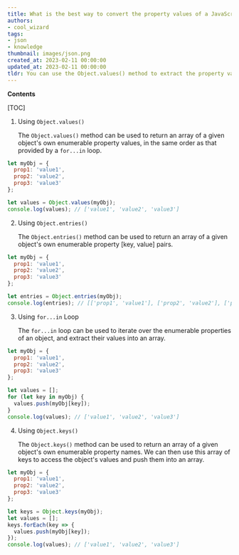 ```yaml
---
title: What is the best way to convert the property values of a JavaScript object into an array?
authors:
- cool_wizard
tags:
- json
- knowledge
thumbnail: images/json.png
created_at: 2023-02-11 00:00:00
updated_at: 2023-02-11 00:00:00
tldr: You can use the Object.values() method to extract the property values of a JavaScript object into an array in JSON.
---
```


**Contents**

[TOC]

1. Using `Object.values()`
  
   The `Object.values()` method can be used to return an array of a given object's own enumerable property values, in the same order as that provided by a `for...in` loop.
  
  ```javascript
  let myObj = {
    prop1: 'value1',
    prop2: 'value2',
    prop3: 'value3'
  };
  
  let values = Object.values(myObj);
  console.log(values); // ['value1', 'value2', 'value3']
  ```

2. Using `Object.entries()`
  
   The `Object.entries()` method can be used to return an array of a given object's own enumerable property [key, value] pairs.
  
  ```javascript
  let myObj = {
    prop1: 'value1',
    prop2: 'value2',
    prop3: 'value3'
  };
  
  let entries = Object.entries(myObj);
  console.log(entries); // [['prop1', 'value1'], ['prop2', 'value2'], ['prop3', 'value3']]
  ```

3. Using `for...in` Loop
  
   The `for...in` loop can be used to iterate over the enumerable properties of an object, and extract their values into an array.
  
  ```javascript
  let myObj = {
    prop1: 'value1',
    prop2: 'value2',
    prop3: 'value3'
  };
  
  let values = [];
  for (let key in myObj) {
    values.push(myObj[key]);
  }
  console.log(values); // ['value1', 'value2', 'value3']
  ```

4. Using `Object.keys()`
  
   The `Object.keys()` method can be used to return an array of a given object's own enumerable property names. We can then use this array of keys to access the object's values and push them into an array.
  
  ```javascript
  let myObj = {
    prop1: 'value1',
    prop2: 'value2',
    prop3: 'value3'
  };
  
  let keys = Object.keys(myObj);
  let values = [];
  keys.forEach(key => {
    values.push(myObj[key]);
  });
  console.log(values); // ['value1', 'value2', 'value3']
  ```
